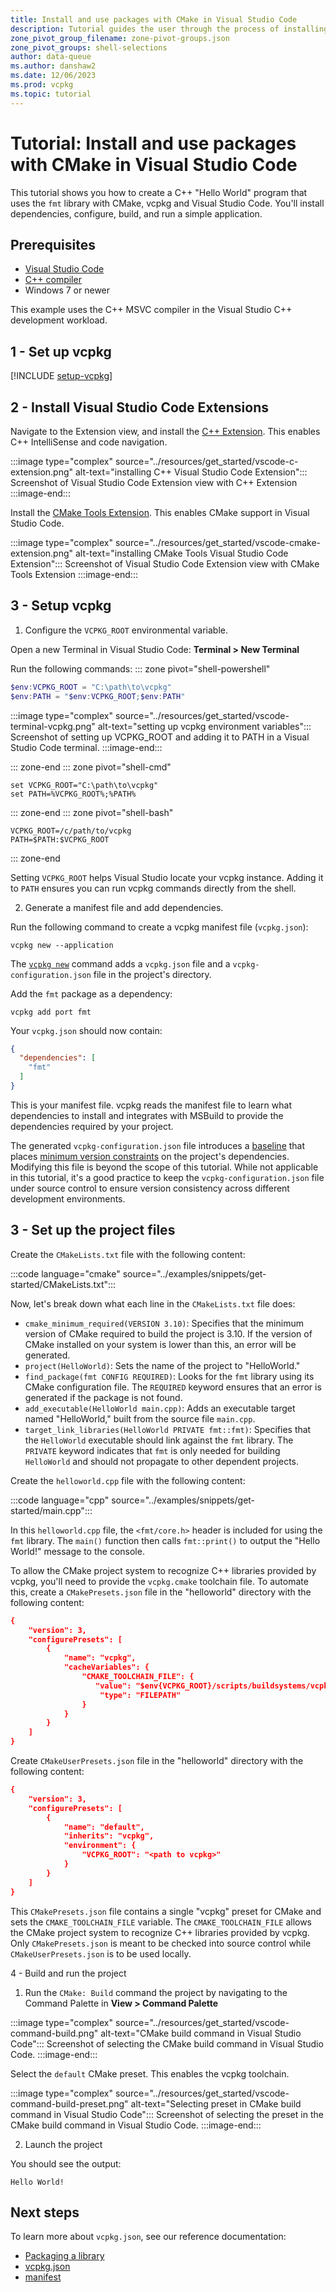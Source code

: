 ```yaml
---
title: Install and use packages with CMake in Visual Studio Code
description: Tutorial guides the user through the process of installing and using packages with CMake and Visual Studio Code.
zone_pivot_group_filename: zone-pivot-groups.json
zone_pivot_groups: shell-selections
author: data-queue
ms.author: danshaw2
ms.date: 12/06/2023
ms.prod: vcpkg
ms.topic: tutorial
---
```


# Tutorial: Install and use packages with CMake in Visual Studio Code

This tutorial shows you how to create a C++ "Hello World" program that uses the `fmt` library with CMake, vcpkg and Visual Studio Code. You'll install dependencies, configure, build, and run a simple application.

## Prerequisites

- [Visual Studio Code](https://code.visualstudio.com)
- [C++ compiler](https://code.visualstudio.com/docs/languages/cpp#_install-a-compiler)
- Windows 7 or newer

This example uses the C++ MSVC compiler in the Visual Studio C++ development workload.

## 1 - Set up vcpkg

[!INCLUDE [setup-vcpkg](includes/setup-vcpkg.md)]

## 2 - Install Visual Studio Code Extensions

Navigate to the Extension view, and install the [C++ Extension](https://marketplace.visualstudio.com/items?itemName=ms-vscode.cpptools). This enables C++ IntelliSense and code navigation.

:::image type="complex" source="../resources/get_started/vscode-c-extension.png" alt-text="installing C++ Visual Studio Code Extension":::
  Screenshot of Visual Studio Code Extension view with C++ Extension
:::image-end:::

Install the [CMake Tools Extension](https://marketplace.visualstudio.com/items?itemName=ms-vscode.cmake-tools). This enables CMake support in Visual Studio Code.

:::image type="complex" source="../resources/get_started/vscode-cmake-extension.png" alt-text="installing CMake Tools Visual Studio Code Extension":::
  Screenshot of Visual Studio Code Extension view with CMake Tools Extension
:::image-end:::

## 3 - Setup vcpkg

1. Configure the `VCPKG_ROOT` environmental variable.

Open a new Terminal in Visual Studio Code: **Terminal > New Terminal**

Run the following commands:
::: zone pivot="shell-powershell"

```PowerShell
$env:VCPKG_ROOT = "C:\path\to\vcpkg"
$env:PATH = "$env:VCPKG_ROOT;$env:PATH"
```

:::image type="complex" source="../resources/get_started/vscode-terminal-vcpkg.png" alt-text="setting up vcpkg environment variables":::
  Screenshot of setting up VCPKG_ROOT and adding it to PATH in a Visual Studio Code terminal.
:::image-end:::

::: zone-end
::: zone pivot="shell-cmd"

```console
set VCPKG_ROOT="C:\path\to\vcpkg"
set PATH=%VCPKG_ROOT%;%PATH%
```

::: zone-end
::: zone pivot="shell-bash"

```console
VCPKG_ROOT=/c/path/to/vcpkg
PATH=$PATH:$VCPKG_ROOT
```

::: zone-end

Setting `VCPKG_ROOT` helps Visual Studio locate your vcpkg instance.
Adding it to `PATH` ensures you can run vcpkg commands directly from the shell.

2. Generate a manifest file and add dependencies.

Run the following command to create a vcpkg manifest file (`vcpkg.json`):

```console
vcpkg new --application
```

The [`vcpkg new`](../commands/new.md) command adds a `vcpkg.json` file and a `vcpkg-configuration.json` file in the project's directory.

Add the `fmt` package as a dependency:

```console
vcpkg add port fmt
```

Your `vcpkg.json` should now contain:

```json
{
  "dependencies": [
    "fmt"
  ]
}
```

This is your manifest file. vcpkg reads the manifest file to learn what dependencies to install and integrates with MSBuild to provide the dependencies required by your project.

The generated `vcpkg-configuration.json` file introduces a [baseline](../reference/vcpkg-configuration-json.md#registry-baseline) that places [minimum version constraints](../users/versioning.md) on the project's dependencies. Modifying this file is beyond the scope of this tutorial. While not applicable in this tutorial, it's a good practice to keep the `vcpkg-configuration.json` file under source control to ensure version consistency across different development environments.

## 3 - Set up the project files

Create the `CMakeLists.txt` file with the following content:

:::code language="cmake" source="../examples/snippets/get-started/CMakeLists.txt":::

Now, let's break down what each line in the `CMakeLists.txt` file does:

- `cmake_minimum_required(VERSION 3.10)`: Specifies that the minimum version of CMake required to build the project is 3.10. If the version of CMake installed on your system is lower than this, an error will be generated.
- `project(HelloWorld)`: Sets the name of the project to "HelloWorld."
- `find_package(fmt CONFIG REQUIRED)`: Looks for the `fmt` library using its CMake configuration file. The `REQUIRED` keyword ensures that an error is generated if the package is not found.
- `add_executable(HelloWorld main.cpp)`: Adds an executable target named "HelloWorld," built from the source file `main.cpp`.
- `target_link_libraries(HelloWorld PRIVATE fmt::fmt)`: Specifies that the `HelloWorld` executable should link against the `fmt` library. The `PRIVATE` keyword indicates that `fmt` is only needed for building `HelloWorld` and should not propagate to other dependent projects.

Create the `helloworld.cpp` file with the following content:

:::code language="cpp" source="../examples/snippets/get-started/main.cpp":::

In this `helloworld.cpp` file, the `<fmt/core.h>` header is included for using the `fmt` library. The `main()` function then calls `fmt::print()` to output the "Hello World!" message to the console.

To allow the CMake project system to recognize C++ libraries provided by vcpkg, you'll need to provide the `vcpkg.cmake` toolchain file. To automate this, create a `CMakePresets.json` file in the "helloworld" directory with the following content:

```cmake
{
    "version": 3,
    "configurePresets": [
        {
            "name": "vcpkg",
            "cacheVariables": {
                "CMAKE_TOOLCHAIN_FILE": {
                   "value": "$env{VCPKG_ROOT}/scripts/buildsystems/vcpkg.cmake",
                    "type": "FILEPATH"
                }
            }
        }
    ]
}
```

Create `CMakeUserPresets.json` file in the "helloworld" directory with the following content:

```cmake
{
    "version": 3,
    "configurePresets": [
        {
            "name": "default",
            "inherits": "vcpkg",
            "environment": {
                "VCPKG_ROOT": "<path to vcpkg>"
            }
        }
    ]
}
```

This `CMakePresets.json` file contains a single "vcpkg" preset for CMake and sets the `CMAKE_TOOLCHAIN_FILE` variable. The `CMAKE_TOOLCHAIN_FILE` allows the CMake project system to recognize C++ libraries provided by vcpkg. Only `CMakePresets.json` is meant to be checked into source control while `CMakeUserPresets.json` is to be used locally.

4 - Build and run the project

1. Run the `CMake: Build` command the project by navigating to the Command Palette in **View > Command Palette**

:::image type="complex" source="../resources/get_started/vscode-command-build.png" alt-text="CMake build command in Visual Studio Code":::
  Screenshot of selecting the CMake build command in Visual Studio Code.
:::image-end:::

Select the `default` CMake preset. This enables the vcpkg toolchain.

:::image type="complex" source="../resources/get_started/vscode-command-build-preset.png" alt-text="Selecting preset in CMake build command in Visual Studio Code":::
  Screenshot of selecting the preset in the CMake build command in Visual Studio Code.
:::image-end:::

2. Launch the project

You should see the output:

```
Hello World!
```

## Next steps

To learn more about `vcpkg.json`, see our reference documentation:

- [Packaging a library](get-started-packaging.md)
- [vcpkg.json](..\reference\vcpkg-json.md)
- [manifest](..\users\manifests.md)
